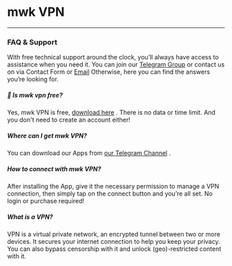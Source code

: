 # mwk VPN
-----------

### FAQ & Support

With free technical support around the clock, you’ll always have access to assistance when you need it. You can join our [Telegram Group](https://t.me/redbullfed) or contact us on via Contact Form or [Email](https://shamilhabeeb5@gmail.com) Otherwise, here you can find the answers you’re looking for.

##### 📢 Is mwk vpn free?

Yes, mwk VPN is free, [download here](https://t.me/mwklinks/179) . There is no data or time limit. And you don't need to create an account either!

##### Where can I get mwk VPN?

You can download our Apps from [our Telegram Channel](https://t.me/mwklinks/179) .

##### How to connect with mwk VPN?
After installing the App, give it the necessary permission to manage a VPN connection, then simply tap on the connect button and you’re all set. No login or purchase required!

##### What is a VPN?
VPN is a virtual private network, an encrypted tunnel between two or more devices. It secures your internet connection to help you keep your privacy. You can also bypass censorship with it and unlock (geo)-restricted content with it.
